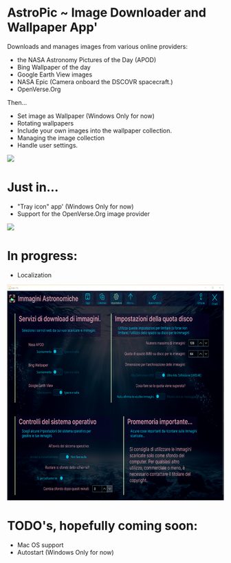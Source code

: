 # AstroPic ~ Image Downloader and Wallpaper App'
Downloads and manages images from various online providers: 

- the NASA Astronomy Pictures of the Day (APOD) 
- Bing Wallpaper of the day 
- Google Earth View images
- NASA Epic (Camera onboard the DSCOVR spacecraft.)
- OpenVerse.Org

Then...
- Set image as Wallpaper (Windows Only for now)
- Rotating wallpapers
- Include your own images into the wallpaper collection.
- Managing the image collection 
- Handle user settings.

<p align="left"><img src="AstroPicScreenshot.png" height="500"/>

# Just in...

- "Tray icon" app' (Windows Only for now)
- Support for the OpenVerse.Org image provider

<p align="left"><img src="AstroPicCollectionScreenshot.png" height="500"/>

# In progress: 

- Localization

<p align="left"><img src="AstroPicSettingsScreenshot.png" height="500"/>

# TODO's, hopefully coming soon: 

- Mac OS support
- Autostart (Windows Only for now)
